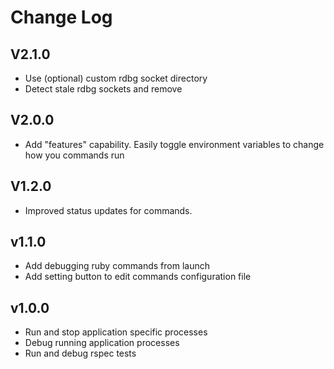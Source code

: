 # Change Log

## V2.1.0
- Use (optional) custom rdbg socket directory
- Detect stale rdbg sockets and remove

## V2.0.0
- Add "features" capability. Easily toggle environment variables to change how you commands run

## V1.2.0
- Improved status updates for commands.

## v1.1.0
- Add debugging ruby commands from launch
- Add setting button to edit commands configuration file

## v1.0.0
- Run and stop application specific processes
- Debug running application processes
- Run and debug rspec tests
